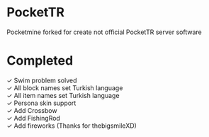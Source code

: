 # PocketTR
Pocketmine forked for create not official PocketTR server software

# Completed
✓ Swim problem solved<br>
✓ All block names set Turkish language<br>
✓ All item names set Turkish language<br>
✓ Persona skin support<br>
✓ Add Crossbow<br>
✓ Add FishingRod<br>
✓ Add fireworks (Thanks for thebigsmileXD)
